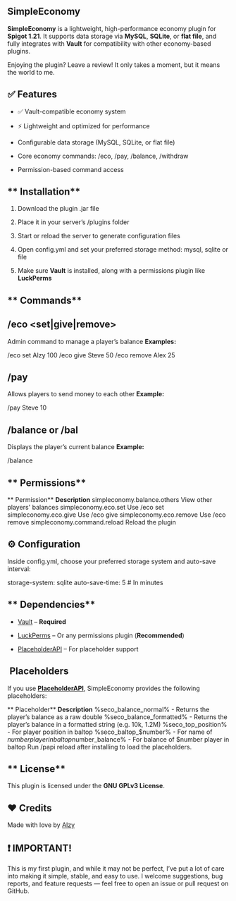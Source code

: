 ## **SimpleEconomy**
**SimpleEconomy** is a lightweight, high-performance economy plugin for **Spigot 1.21**.
It supports data storage via **MySQL**, **SQLite**, or **flat file**, and fully integrates with **Vault** for compatibility with other economy-based plugins.

Enjoying the plugin? Leave a review! It only takes a moment, but it means the world to me.

## **✅ Features**

* ✅ Vault-compatible economy system


* ⚡ Lightweight and optimized for performance


* Configurable data storage (MySQL, SQLite, or flat file)


* Core economy commands: /eco, /pay, /balance, /withdraw


* Permission-based command access

## ** Installation**

1. Download the plugin .jar file


1. Place it in your server’s /plugins folder


1. Start or reload the server to generate configuration files


1. Open config.yml and set your preferred storage method: mysql, sqlite or file


1. Make sure **Vault** is installed, along with a permissions plugin like **LuckPerms**

## ** Commands**
## **/eco <set|give|remove> <player> <amount>**
Admin command to manage a player’s balance
**Examples:**

/eco set Alzy 100
/eco give Steve 50
/eco remove Alex 25

## **/pay <player> <amount>**
Allows players to send money to each other
**Example:**

/pay Steve 10

## **/balance or /bal**
Displays the player’s current balance
**Example:**

/balance

## ** Permissions**
** 
 Permission** **Description**
simpleconomy.balance.others View other players' balances
simpleconomy.eco.set Use /eco set
simpleconomy.eco.give Use /eco give
simpleconomy.eco.remove Use /eco remove
simpleconomy.command.reload Reload the plugin
## **⚙️ Configuration**
Inside config.yml, choose your preferred storage system and auto-save interval:

storage-system: sqlite
auto-save-time: 5 # In minutes

## ** Dependencies**

* [Vault]('https://www.spigotmc.org/resources/vault.34315/') – **Required**


* [LuckPerms]('https://www.spigotmc.org/resources/luckperms.28140/') – Or any permissions plugin (**Recommended**)


* [PlaceholderAPI]('https://www.spigotmc.org/resources/placeholderapi.6245/') – For placeholder support

## **️ Placeholders**
If you use **[PlaceholderAPI]('https://www.spigotmc.org/resources/placeholderapi.6245/')**, SimpleEconomy provides the following placeholders:

** 
 Placeholder** **Description**
%seco_balance_normal% - Returns the player’s balance as a raw double
%seco_balance_formatted% - Returns the player’s balance in a formatted string (e.g. 10k, 1.2M)
%seco_top_position% - For player position in baltop
%seco_baltop_$number% - For name of $number player in baltop
%seco_baltop_$number_balance% - For balance of $number player in baltop
Run /papi reload after installing to load the placeholders.

## ** License**
This plugin is licensed under the **GNU GPLv3 License**.

## **❤️ Credits**
Made with love by [Alzy]('https://github.com/Alzyy/SimpleEconomy')

## **❗ IMPORTANT!**
This is my first plugin, and while it may not be perfect, I’ve put a lot of care into making it simple, stable, and easy to use.
I welcome suggestions, bug reports, and feature requests — feel free to open an issue or pull request on GitHub.
